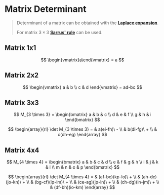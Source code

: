 # Matrix Determinant

> Determinant of a matrix can be obtained with the [**Laplace expansion**](https://github.com/damianc/math-notes/blob/master/matrices/laplace-expansion.md).
>
> For matrix $3 \times 3$ [**Sarrus' rule**](https://github.com/damianc/math-notes/blob/master/matrices/sarrus-rule.md) can be used.

## Matrix 1x1

$$
\begin{vmatrix}a\end{vmatrix} = a
$$

## Matrix 2x2

$$
\begin{vmatrix}
a & b
\\
c & d
\end{vmatrix} = ad-bc
$$

## Matrix 3x3

$$
M_{3 \times 3} = \begin{bmatrix}
a & b & c
\\
d & e & f
\\
g & h & i
\end{bmatrix}
$$

$$
\begin{array}{rl}
\det M_{3 \times 3} = & a(ei-fh)\ -
\\
& b(di-fg)\ +
\\
& c(dh-eg)
\end{array}
$$

## Matrix 4x4

$$
M_{4 \times 4} = \begin{bmatrix}
a & b & c & d
\\
e & f & g & h
\\
i & j & k & l
\\
m & n & o & p
\end{bmatrix}
$$

$$
\begin{array}{rl}
\det M_{4 \times 4} = & (af-be)(kp-lo)\ +
\\
& (ah-de)(jo-kn)\ +
\\
& (bg-cf)(ip-lm)\ +
\\
& (ce-ag)(jp-ln)\ +
\\
& (ch-dg)(in-jm)\ +
\\
& (df-bh)(io-km)
\end{array}
$$


